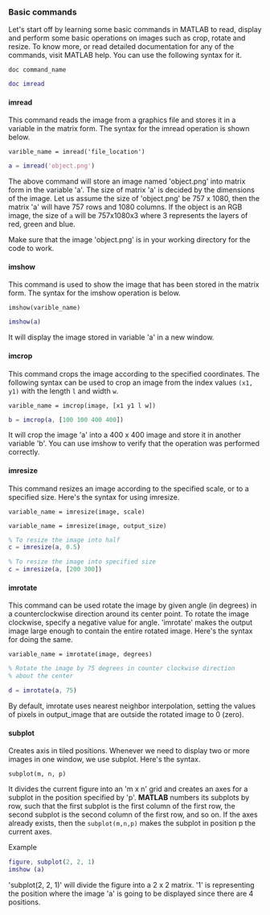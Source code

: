 ### Basic commands

Let's start off by learning some basic commands in MATLAB to read, display and perform some basic operations on images such as crop, rotate and resize. To know more, or read detailed documentation for any of the commands, visit MATLAB help. You can use the following syntax for it.

`doc command_name`

```MATLAB
doc imread
```

#### imread

This command reads the image from a graphics file and stores it in a variable in the matrix form. The syntax for the imread operation is shown below.

`varible_name = imread('file_location')`

```MATLAB
a = imread('object.png')
```

The above command will store an image named 'object.png' into matrix form in the variable 'a'. The size of matrix 'a' is decided by the dimensions of the image. Let us assume the size of 'object.png' be 757 x 1080, then the matrix 'a' will have 757 rows and 1080 columns. If the object is an RGB image, the size of `a` will be 757x1080x3 where 3 represents the layers of red, green and blue. 

Make sure that the image 'object.png' is in your working directory for the code to work.

#### imshow

This command is used to show the image that has been stored in the matrix form. The syntax for the imshow operation is below.

`imshow(varible_name)`

```MATLAB
imshow(a)
```

It will display the image stored in variable 'a' in a new window.


#### imcrop
This command crops the image according to the specified coordinates. The following syntax can be used to crop an image from the index values `(x1, y1)` with the length `l` and width `w`.


`varible_name = imcrop(image, [x1 y1 l w])`

```MATLAB
b = imcrop(a, [100 100 400 400])
```

It will crop the image 'a' into a 400 x 400 image and store it in another variable 'b'. You can use imshow to verify that the operation was performed correctly.

#### imresize

This command resizes an image according to the specified scale, or to a specified size. Here's the syntax for using imresize.

`variable_name = imresize(image, scale)`

`variable_name = imresize(image, output_size)`

```MATLAB
% To resize the image into half
c = imresize(a, 0.5)

% To resize the image into specified size
c = imresize(a, [200 300])
```

#### imrotate

This command can be used rotate the image by given angle (in degrees) in a counterclockwise direction around its center point. To rotate the image clockwise, specify a negative value for angle. 'imrotate' makes the output image large enough to contain the entire rotated image. Here's the syntax for doing the same.

`variable_name = imrotate(image, degrees)`

```MATLAB
% Rotate the image by 75 degrees in counter clockwise direction
% about the center

d = imrotate(a, 75)
```

By default, imrotate uses nearest neighbor interpolation, setting the values of pixels in output_image that are outside the rotated image to 0 (zero).


#### subplot

Creates axis in tiled positions. Whenever we need to display two or more images in one window, we use subplot. Here's the syntax.

`subplot(m, n, p)`

It divides the current figure into an 'm x n' grid and creates an axes for a subplot in the position specified by 'p'. **MATLAB** numbers its subplots by row, such that the first subplot is the first column of the first row, the second subplot is the second column of the first row, and so on. If the axes already exists, then the `subplot(m,n,p)` makes the subplot in position p the current axes.

Example

```MATLAB
figure, subplot(2, 2, 1)
imshow (a)
```

'subplot(2, 2, 1)' will divide the figure into a 2 x 2 matrix. '1' is representing the position where the image 'a' is going to be displayed since there are 4 positions.
